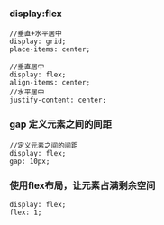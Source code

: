 ### display:flex
```
//垂直+水平居中
display: grid;
place-items: center;

//垂直居中
display: flex;
align-items: center; 
//水平居中
justify-content: center;  
```

### gap 定义元素之间的间距
```
//定义元素之间的间距
display: flex;
gap: 10px;
```

### 使用flex布局，让元素占满剩余空间
```
display: flex;
flex: 1;
```

